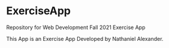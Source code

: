 # ExerciseApp
Repository for Web Development Fall 2021 Exercise App

This App is an Exercise App Developed by Nathaniel Alexander.

